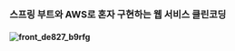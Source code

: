 ### 스프링 부트와 AWS로 혼자 구현하는 웹 서비스 클린코딩
#### ![front_de827_b9rfg](https://user-images.githubusercontent.com/58936137/163902896-805d7250-84a2-4e06-a4b3-d0ad95685e13.jpg)
